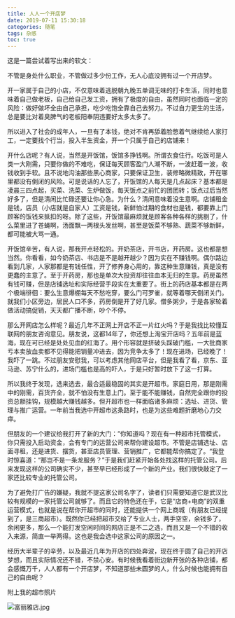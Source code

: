 ```yaml
---
title: 人人一个开店梦
date: 2019-07-11 15:30:18
categories: 随笔
tags: 杂感
toc: true
---
```

这是一篇尝试着写出来的软文：

不管是身处什么职业，不管做过多少份工作，无人心底没拥有过一个开店梦。

开一家属于自己的小店，不仅意味着逃脱朝九晚五单调无味的打卡生活，同时也意味着自己做老板，自己给自己发工资，拥有了极度的自由，虽然同时也面临一定的风险：做好做坏全由自己承担，吃少吃饱全靠自己去努力。不过自力更生的生活，总是要比对着臭脾气的老板阳奉阴违要好太多太多了。

所以进入了社会的成年人，一旦有了本钱，绝对不肯再舔着脸憋着气继续给人家打工，一定要找个行当，投入半生资金，开一个只属于自己的店铺来！

开什么店呢？有人说，当然是开饭馆，饭馆多挣钱啊。所谓衣食住行。吃饭可是人类一大刚需，只要你做的不难吃，保证每天顾客盈门人潮不断，一波赶着一波，收钱收到手软。且不说地沟油那些黑心商家，只要保证卫生，装修略微精致，开在哪里都没有倒闭的风险。可是说话的人忘了，开饭馆的人每天是几点起床？基本都是凌晨三四点起，买菜、洗菜、生炉做饭，每天饭点之前忙的团团转；饭点过后当然好多了，但是清闲比忙碌还要让你心急。为什么？清闲意味着没生意啊。店铺租金是钱，店员（小店就是自家人）工资是钱，新鲜怕过期的食材也是钱，都要靠上门顾客的饭钱来抵扣的呀。除了这些，开饭馆最麻烦就是顾客各种各样的挑剔了，什么菜里进了苍蝇啊，汤面飘一两根头发丝啊，甚至是饭菜不够熟、蔬菜不够新鲜，都可能被大骂一通。

开饭馆辛苦，有人说，那我开点轻松的。开奶茶店，开书店，开药房。这也都是想当然。你看看，如今奶茶店、书店是不是越开越少？因为实在不赚钱啊。偶尔路边看到几家，人家那都是有钱任性，开了修养身心用的，靠这种生意赚钱，真是没有更蠢的主意了。至于开药房，那也是单次大投资却往往血本无归的生意。药房虽然有钱可赚，但是店铺选址和实际经营手段实在太重要了。街上的药店基本都是在两个极端徘徊：要么生意爆棚每天不愁吃穿，要么门可罗雀，就等着哪天倒闭关门。就我们小区旁边，居民人口不多，药房倒是开了好几家。僧多粥少，于是各家轮着做活动搞促销，天天都广播不断，吵个不停。

那么开网店怎么样呢？最近几年不正网上开店不正一片红火吗？于是我找比较懂互联网的朋友咨询意见。朋友说，这都14年了，你还想上淘宝开店吗？五年前是蓝海，现在可已经是处处见血的红海了。用个形容就是挤破头踩破门槛，一大批商家亏本卖放血卖都不见得能把销量冲进去，因为竞争太多了！现在进场，已经晚了！我吓了一跳。不过朋友安慰我，可以考虑其他网店平台，但是我看了看，京东、亚马逊、苏宁什么的，进场门槛也是高的吓人，于是只好暂时放下了这一打算。

所以我终于发现，选来选去，最合适最稳固的其实是开超市。家庭日用，那是刚需中的刚需，百货齐全，就不怕没有生意上门。至于能不能赚钱，自然完全跟你的投资总额挂钩，规模越大赚钱越多。但开超市也一样面临诸多麻烦：选址、进货、管理与推广运营。一年前当我选中开超市这条路时，也是为这些难题折磨地心力交瘁。

但朋友的一个建议给我打开了新的大门：”你知道吗？现在有一种超市托管模式，你只需投入启动资金，会有专门的运营公司来帮你建设超市。不管是店铺选址、店面寻租，还是进货、摆货，甚至店员管理、营销推广，它都能帮你搞定了。“我登时惊喜道：“那岂不是一条龙服务？”于是我们赶紧开始各处找这样的托管公司。后来发现这样的公司确实不少，甚至早已经形成了一个新的产业。我们很快敲定了一家还比较专业的托管公司。

为了避免打广告的嫌疑，我就不提这家公司名字了，读者们只需要知道它是武汉比较有规模的一家托管公司就够了。而且它的特色还在于，它是“店商+电商”的双重运营模式，也就是说在帮你开超市的同时，还能提供一个网上商城（有朋友已经提到了，是三商超市）。既然你已经把超市交给了专业人士，两手空空，余钱多了，余闲更多，那么一个能打发空闲时间的网店正是不二之选，而且又是一个不错的收入来源，简直一举两得。这也是我会选中这家公司的原因之一。

经历大半辈子的辛劳，以及最近几年为开店的四处奔波，现在终于圆了自己的开店梦想，而且实际情况还不错，不禁心安。有时候我看着街边新开张的各种店铺，都会感慨万千，人人都有一个开店梦，不知道那些未圆梦的人，什么时候也能拥有自己的自由呢？

附上我的超市照片

![富丽雅店.jpg](http://upload-images.jianshu.io/upload_images/29336-15bf6b8741462a7a.jpg)
